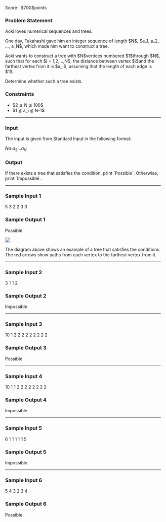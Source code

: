 
<div>

<span>

<span>

<p>
Score : $700$points
</p>

<div>

<section>

### **Problem Statement**

<p>
Aoki loves numerical sequences and trees.
</p>

<p>
One day, Takahashi gave him an integer sequence of length $N$, $a_1, a_2, ..., a_N$, which made him want to construct a tree.
</p>

<p>
Aoki wants to construct a tree with $N$vertices numbered $1$through $N$, such that for each $i = 1,2,...,N$, the distance between vertex $i$and the farthest vertex from it is $a_i$, assuming that the length of each edge is $1$.
</p>

<p>
Determine whether such a tree exists.
</p>

</section>

</div>

<div>

<section>

### **Constraints**

<ul>

<li>
$2 ≦ N ≦ 100$
</li>

<li>
$1 ≦ a_i ≦ N-1$
</li>

</ul>

</section>

</div>

---

<div>

<div>

<section>

### **Input**

<p>
The input is given from Standard Input in the following format:
</p>

<div>

$N$$a_1$$a_2$$...$$a_N$
</div>

</section>

</div>

<div>

<section>

### **Output**

<p>
If there exists a tree that satisfies the condition, print `Possible`. Otherwise, print `Impossible`.
</p>

</section>

</div>

</div>

---

<div>

<section>

### **Sample Input 1**

<div>

5
3 2 2 3 3

</div>

</section>

</div>

<div>

<section>

### **Sample Output 1**

<div>

Possible

</div>

<p>

<img src="https://atcoder.jp/img/agc005/cda0380bb5cd1b9502cfceaf2526d91e.png">

</img>

</p>

<p>
The diagram above shows an example of a tree that satisfies the conditions. The red arrows show paths from each vertex to the farthest vertex from it.
</p>

</section>

</div>

---

<div>

<section>

### **Sample Input 2**

<div>

3
1 1 2

</div>

</section>

</div>

<div>

<section>

### **Sample Output 2**

<div>

Impossible

</div>

</section>

</div>

---

<div>

<section>

### **Sample Input 3**

<div>

10
1 2 2 2 2 2 2 2 2 2

</div>

</section>

</div>

<div>

<section>

### **Sample Output 3**

<div>

Possible

</div>

</section>

</div>

---

<div>

<section>

### **Sample Input 4**

<div>

10
1 1 2 2 2 2 2 2 2 2

</div>

</section>

</div>

<div>

<section>

### **Sample Output 4**

<div>

Impossible

</div>

</section>

</div>

---

<div>

<section>

### **Sample Input 5**

<div>

6
1 1 1 1 1 5

</div>

</section>

</div>

<div>

<section>

### **Sample Output 5**

<div>

Impossible

</div>

</section>

</div>

---

<div>

<section>

### **Sample Input 6**

<div>

5
4 3 2 3 4

</div>

</section>

</div>

<div>

<section>

### **Sample Output 6**

<div>

Possible

</div>

</section>

</div>

</span>

</span>

</div>
